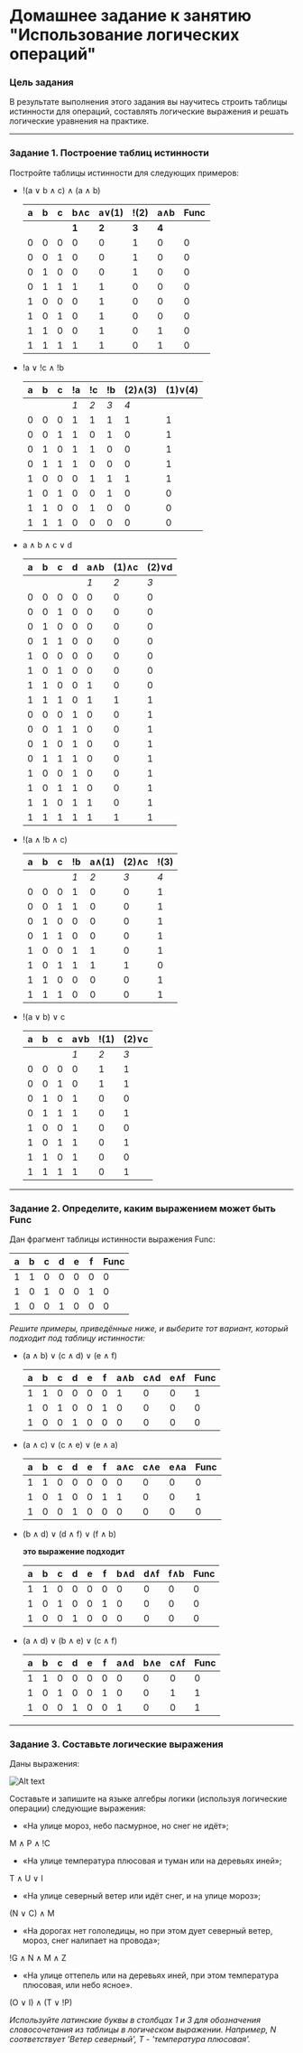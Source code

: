 # Домашнее задание к занятию "Использование логических операций"


### Цель задания
В результате выполнения этого задания вы научитесь строить таблицы истинности для операций, составлять логические выражения и решать логические уравнения на практике.

------

### Задание 1. Построение таблиц истинности

Постройте таблицы истинности для следующих примеров:

- !(a ∨ b ∧ с) ∧ (a ∧ b)
 
  a|b|c|b∧с|a∨(1)|!(2)|a∧b|Func  
  -|-|-|-  |-    |-   |-  |----
  ||||__1__|__2__|__3__ |__4__|
  0|0|0| 0 |  0  |  1 | 0 | 0
  0|0|1| 0 |  0  |  1 | 0 | 0
  0|1|0| 0 |  0  |  1 | 0 | 0
  0|1|1| 1 |  1  |  0 | 0 | 0
  1|0|0| 0 |  1  |  0 | 0 | 0
  1|0|1| 0 |  1  |  0 | 0 | 0
  1|1|0| 0 |  1  |  0 | 1 | 0
  1|1|1| 1 |  1  |  0 | 1 | 0

- !a ∨ !c ∧ !b

  a|b|c|!a |!c   |!b  |(2)∧(3)|(1)∨(4) 
  -|-|-|-  |-    |-   |-  |----
  | | ||_1_|_2_  |_3_ |_4_|
  0|0|0| 1 |  1  |  1 | 1 | 1
  0|0|1| 1 |  0  |  1 | 0 | 1
  0|1|0| 1 |  1  |  0 | 0 | 1
  0|1|1| 1 |  0  |  0 | 0 | 1
  1|0|0| 0 |  1  |  1 | 1 | 1
  1|0|1| 0 |  0  |  1 | 0 | 0
  1|1|0| 0 |  1  |  0 | 0 | 0
  1|1|1| 0 |  0  |  0 | 0 | 0

- a ∧ b ∧ c ∨ d

  a|b|c|d|a∧b|(1)∧c|(2)∨d
  -|-|-|-|-  |-    |-   
  | | || |_1_|_2_  |_3_ 
  0|0|0|0| 0 |  0  |  0 
  0|0|1|0| 0 |  0  |  0 
  0|1|0|0| 0 |  0  |  0 
  0|1|1|0| 0 |  0  |  0 
  1|0|0|0| 0 |  0  |  0 
  1|0|1|0| 0 |  0  |  0 
  1|1|0|0| 1 |  0  |  0 
  1|1|1|0| 1 |  1  |  1 
  0|0|0|1| 0 |  0  |  1 
  0|0|1|1| 0 |  0  |  1 
  0|1|0|1| 0 |  0  |  1 
  0|1|1|1| 0 |  0  |  1 
  1|0|0|1| 0 |  0  |  1 
  1|0|1|1| 0 |  0  |  1 
  1|1|0|1| 1 |  0  |  1 
  1|1|1|1| 1 |  1  |  1 

- !(a ∧ !b ∧ c)

  a|b|c|!b |a∧(1)|(2)∧c|!(3)
  -|-|-|-  |-    |-   |----
  | | ||_1_|_2_  |_3_ |_4_
  0|0|0| 1 |  0  |  0 | 1 
  0|0|1| 1 |  0  |  0 | 1 
  0|1|0| 0 |  0  |  0 | 1
  0|1|1| 0 |  0  |  0 | 1 
  1|0|0| 1 |  1  |  0 | 1 
  1|0|1| 1 |  1  |  1 | 0 
  1|1|0| 0 |  0  |  0 | 1 
  1|1|1| 0 |  0  |  0 | 1 

- !(a ∨ b) ∨ c

  a|b|c|a∨b|!(1) |(2)∨c
  -|-|-|-  |-    |-   
  | | ||_1_|_2_  |_3_ 
  0|0|0| 0 |  1  |  1 
  0|0|1| 0 |  1  |  1 
  0|1|0| 1 |  0  |  0 
  0|1|1| 1 |  0  |  1 
  1|0|0| 1 |  0  |  0 
  1|0|1| 1 |  0  |  1 
  1|1|0| 1 |  0  |  0 
  1|1|1| 1 |  0  |  1 


------

### Задание 2. Определите, каким выражением может быть Func

Дан фрагмент таблицы истинности выражения Func:

a|b |c  |d  |e  |f  |Func
-|- |-  |-  |-  |-  |----
1|1 | 0 | 0 | 0 | 0 | 0
1|0 | 1 | 0 | 0 | 1 | 0
1|0 | 0 | 1 | 0 | 0 | 0

*Решите примеры, приведённые ниже, и выберите тот вариант, который подходит под таблицу истинности:*

- (a ∧ b) ∨ (c ∧ d) ∨ (e ∧ f)

   a|b |c  |d  |e  |f  |a∧b|c∧d|e∧f|Func
   -|- |-  |-  |-  |-  |-  |-  |-  |----
   1|1 | 0 | 0 | 0 | 0 | 1 | 0 | 0 | 1
   1|0 | 1 | 0 | 0 | 1 | 0 | 0 | 0 | 0
   1|0 | 0 | 1 | 0 | 0 | 0 | 0 | 0 | 0

- (a ∧ c) ∨ (c ∧ e) ∨ (e ∧ a)

   a|b |c  |d  |e  |f  |a∧c|c∧e|e∧a|Func
   -|- |-  |-  |-  |-  |-  |-  |-  |----
   1|1 | 0 | 0 | 0 | 0 | 0 | 0 | 0 | 0
   1|0 | 1 | 0 | 0 | 1 | 1 | 0 | 0 | 1
   1|0 | 0 | 1 | 0 | 0 | 0 | 0 | 0 | 0

- (b ∧ d) ∨ (d ∧ f) ∨ (f ∧ b)
   
   __это выражение подходит__
 
   a|b |c  |d  |e  |f  |b∧d|d∧f|f∧b|Func
   -|- |-  |-  |-  |-  |-  |-  |-  |----
   1|1 | 0 | 0 | 0 | 0 | 0 | 0 | 0 | 0
   1|0 | 1 | 0 | 0 | 1 | 0 | 0 | 0 | 0
   1|0 | 0 | 1 | 0 | 0 | 0 | 0 | 0 | 0

- (a ∧ d) ∨ (b ∧ e) ∨ (c ∧ f)

   a|b |c  |d  |e  |f  |a∧d|b∧e|c∧f|Func
   -|- |-  |-  |-  |-  |-  |-  |-  |----
   1|1 | 0 | 0 | 0 | 0 | 0 | 0 | 0 | 0
   1|0 | 1 | 0 | 0 | 1 | 0 | 0 | 1 | 1
   1|0 | 0 | 1 | 0 | 0 | 1 | 0 | 0 | 1 

------
### Задание 3. Составьте логические выражения

Даны выражения:

![Alt text](https://github.com/netology-code/balgo-homeworks/blob/main/2/Example2.png "Optional title")

 
Составьте и запишите на языке алгебры логики (используя логические операции) следующие выражения:
- «На улице мороз, небо пасмурное, но снег не идёт»;

M ∧ P ∧ !C

- «На улице температура плюсовая и туман или на деревьях иней»;

T ∧ U ∨ I

- «На улице северный ветер или идёт снег, и на улице мороз»;

(N ∨ C) ∧ M

- «На дорогах нет гололедицы, но при этом дует северный ветер, мороз, снег налипает на провода»;

!G ∧ N ∧ M ∧ Z

- «На улице оттепель или на деревьях иней, при этом температура плюсовая, или небо ясное».

(O ∨ I) ∧ (T ∨ !P)

*Используйте латинские буквы в столбцах 1 и 3 для обозначения словосочетания из таблицы в логическом выражении. 
Например, N соответствует 'Ветер северный', T - 'температура плюсовая'.* 

